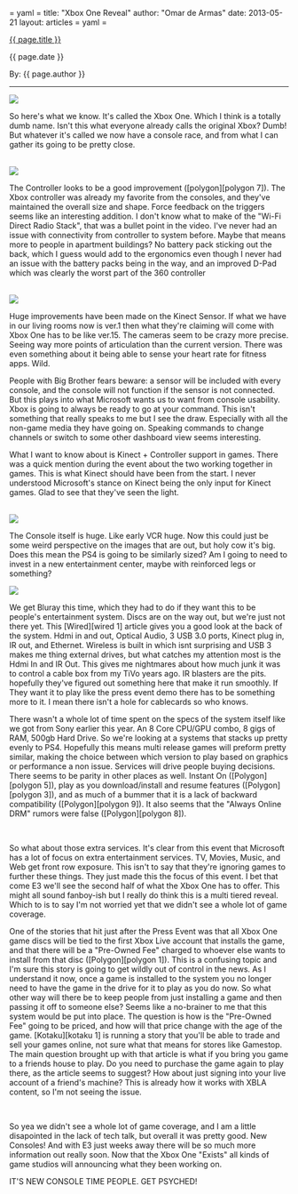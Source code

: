 = yaml =
title: "Xbox One Reveal"
author: "Omar de Armas"
date: 2013-05-21
layout: articles
= yaml =

<a href="{{ page.url }}" class='postTitleLink'><p class='postTitle'>{{ page.title }}</p></a>
<p class='postPublished'>{{ page.date }}</p>
<p class='postAuthor'>By: {{ page.author }}</p>
<hr>

<a class="image-popup-vertical-fit" href="http://www.indestructibleart.com/images/forPosts/XboxOnePressKit/Hardware/Family/Family.png" title="Xbox One Family">
  <img src='../images/forPosts/XboxOnePressKit/Hardware/Family/Family.png' class='articlesImgCenter'>
</a>
<p><span class='slugline'>So here's what we know.</span> It's called the Xbox One. Which I think is a totally dumb name. Isn't this what everyone already calls the original Xbox? Dumb! But whatever it's called we now have a console race, and from what I can gather its going to be pretty close.</p>
<br>
<div class='articleSection'>
<a class="image-popup-vertical-fit" href="../images/forPosts/XboxOnePressKit/Hardware/Controller/Tilt.png" title="Controller">
  <img src='../images/forPosts/XboxOnePressKit/Hardware/Controller/Tilt.png' class='articlesImgRight'>
</a>
<p>The Controller looks to be a good improvement ([polygon][polygon 7]). The Xbox controller was already my favorite from the consoles, and they've maintained the overall size and shape. Force feedback on the triggers seems like an interesting addition. I don't know what to make of the "Wi-Fi Direct Radio Stack", that was a bullet point in the video. I've never had an issue with connectivity from controller to system before. Maybe that means more to people in apartment buildings? No battery pack sticking out the back, which I guess would add to the ergonomics even though I never had an issue with the battery packs being in the way, and an improved D-Pad which was clearly the worst part of the 360 controller</p>
</div>
<br>
<div class='articleSection'>
<a class="image-popup-vertical-fit" href="http://www.indestructibleart.com/images/forPosts/XboxOnePressKit/Hardware/Sensor/Tilt.png" title="Kinect Sensor">
  <img src='../images/forPosts/XboxOnePressKit/Hardware/Sensor/Tilt.png' class='articlesImgLeft'>
</a>
<p>Huge improvements have been made on the Kinect Sensor. If what we have in our living rooms now is ver.1 then what they're claiming will come with Xbox One has to be like ver.15. The cameras seem to be crazy more precise. Seeing way more points of articulation than the current version. There was even something about it being able to sense your heart rate for fitness apps. Wild.</p>

<p>People with Big Brother fears beware: a sensor will be included with every console, and the console will not function if the sensor is not connected. But this plays into what Microsoft wants us to want from console usability. Xbox is going to always be ready to go at your command. This isn't something that really speaks to me but I see the draw. Especially with all the non-game media they have going on. Speaking commands to change channels or switch to some other dashboard view seems interesting.</p>

<p>What I want to know about is Kinect + Controller support in games. There was a quick mention during the event about the two working together in games. This is what Kinect should have been from the start. I never understood Microsoft's stance on Kinect being the only input for Kinect games. Glad to see that they've seen the light.</p>
</div>
<br>
<div class='articleSection'>
<a class="image-popup-vertical-fit" href="http://www.indestructibleart.com/images/forPosts/XboxOnePressKit/Hardware/Console/Front.png" title="Front of the Console">
  <img src='../images/forPosts/XboxOnePressKit/Hardware/Console/Front.png' class='articlesImgCenter'>
</a>
<p>The Console itself is huge. Like early VCR huge. Now this could just be some weird perspective on the images that are out, but holy cow it's big. Does this mean the PS4 is going to be similarly sized? Am I going to need to invest in a new entertainment center, maybe with reinforced legs or something?</p>
<a class="image-popup-vertical-fit" href="http://www.indestructibleart.com/images/forPosts/XboxOnePressKit/Hardware/Console/Tilt.png" title="Console Tilt">
  <img src='../images/forPosts/XboxOnePressKit/Hardware/Console/Tilt.png' class='articlesImgRight'>
</a>
<p>We get Bluray this time, which they had to do if they want this to be people's entertainment system. Discs are on the way out, but we're just not there yet. This [Wired][wired 1] article gives you a good look at the back of the system. Hdmi in and out, Optical Audio, 3 USB 3.0 ports, Kinect plug in, IR out, and Ethernet. Wireless is built in which isnt surprising and USB 3 makes me thing external drives, but what catches my attention most is the Hdmi In and IR Out. This gives me nightmares about how much junk it was to control a cable box from my TiVo years ago. IR blasters are the pits. hopefully they've figured out something here that make it run smoothly. If They want it to play like the press event demo there has to be something more to it. I mean there isn't a hole for cablecards so who knows.<p>
<p>There wasn't a whole lot of time spent on the specs of the system itself like we got from Sony earlier this year. An 8 Core CPU/GPU combo, 8 gigs of RAM, 500gb Hard Drive. So we're looking at a systems that stacks up pretty evenly to PS4. Hopefully this means multi release games will preform pretty similar, making the choice between which version to play based on graphics or performance a non issue. Services will drive people buying decisions. There seems to be parity in other places as well. Instant On ([Polygon][polygon 5]), play as you download/install and resume features ([Polygon][polygon 3]), and as much of a bummer that it is a lack of backward compatibility ([Polygon][polygon 9]). It also seems that the "Always Online DRM" rumors were false ([Polygon][polygon 8]).</p>
</div>
<br>
<div class='articleSection'>
<p>So what about those extra services. It's clear from this event that Microsoft has a lot of focus on extra entertainment services. TV, Movies, Music, and Web get front row exposure. This isn't to say that they're ignoring games to further these things. They just made this the focus of this event. I bet that come E3 we'll see the second half of what the Xbox One has to offer. This might all sound fanboy-ish but I really do think this is a multi tiered reveal. Which to is to say I'm not worried yet that we didn't see a whole lot of game coverage.</p>
<p>One of the stories that hit just after the Press Event was that all Xbox One game discs will be tied to the first Xbox Live account that installs the game, and that there will be a "Pre-Owned Fee" charged to whoever else wants to install from that disc ([Polygon][polygon 1]). This is a confusing topic and I'm sure this story is going to get wildly out of control in the news. As I understand it now, once a game is installed to the system you no longer need to have the game in the drive for it to play as you do now. So what other way will there be to keep people from just installing a game and then passing it off to someone else? Seems like a no-brainer to me that this system would be put into place. The question is how is the "Pre-Owned Fee" going to be priced, and how will that price change with the age of the game. [Kotaku][kotaku 1] is running a story that you'll be able to trade and sell your games online, not sure what that means for stores like Gamestop. The main question brought up with that article is what if you bring you game to a friends house to play. Do you need to purchase the game again to play there, as the article seems to suggest? How about just signing into your live account of a friend's machine? This is already how it works with XBLA content, so I'm not seeing the issue.</p>
</div>
<br>
<div class='articleSection'>
<p>So yea we didn't see a whole lot of game coverage, and I am a little disapointed in the lack of tech talk, but overall it was pretty good. New Consoles! And with E3 just weeks away there will be so much more information out really soon. Now that the Xbox One "Exists" all kinds of game studios will announcing what they been working on.</p>
<p class='sluglineCenter'>IT'S NEW CONSOLE TIME PEOPLE. GET PSYCHED!</p>
</div>

[giantbomb]: http://www.giantbomb.com/xbox-one/3045-145/
[polygon 1]: http://www.polygon.com/2013/5/21/4348916/xbox-used-games
[polygon 2]: http://www.polygon.com/features/2013/5/21/4350930/xbox-one-what-we-know
[polygon 3]: http://www.polygon.com/2013/5/21/4352828/xbox-one-play-games-as-they-install-auto-resume-feature
[polygon 4]: http://www.polygon.com/2013/5/21/4352904/xbox-one-will-allow-users-to-have-1000-xbox-live-friends
[polygon 5]: http://www.polygon.com/2013/5/21/4352794/xbox-one-instantly-boots-from-a-rest-state
[polygon 6]: http://www.polygon.com/2013/5/21/4352724/xbox-one-cloud-computing
[polygon 7]: http://www.polygon.com/2013/5/21/4352652/hands-on-with-the-xbox-one-controller
[polygon 8]: http://www.polygon.com/2013/5/21/4347122/xbox-next-gen-always-on-requirements-microsoft
[polygon 9]: http://www.polygon.com/2013/5/21/4349698/xbox-one-not-backward-compatible-xbox-360
[polygon 10]: http://www.polygon.com/2013/5/21/4349160/xbox-one-hdmi-pass-direct-connect
[polygon 11]: http://www.polygon.com/2013/5/21/4352870/xbox-one-design
[wired 1]: http://www.wired.com/gadgetlab/2013/05/xbox-one-photos/#slideid-138536
[cavg 1]: http://www.computerandvideogames.com/407912/microsoft-confirms-pre-owned-fee-for-xbox-one/
[kotaku 1]: http://kotaku.com/you-will-be-able-to-trade-xbox-one-games-online-micros-509140825